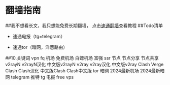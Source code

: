 # 翻墙指南

##我不想看长文，我只想能免费长期翻墙，
点击[速通翻墙](https://github.com/TechNinjaGuru/fq/blob/main/%E9%80%9F%E9%80%9A%E7%BF%BB%E5%A2%99.md)查看教程
##Todo清单

- 速通电报（tg=telegram）

- 速通tor（暗网，洋葱路由）

##10.关键词
vpn fq 机场 免费机场 白嫖机场 富强 ssr 节点 节点分享 节点共享 v2rayN v2rayN汉化 中文版v2rayN v2ray v2ray汉化 中文版v2ray Clash Verge Clash Clash汉化 中文版Clash Clash中文版 tor 暗网 2024最新机场 2024最新暗网 telegram 推特 tg 电报 free vps

